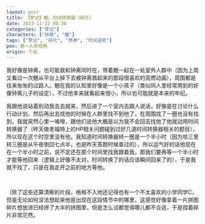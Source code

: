 ```yaml
---
layout: post
title: 【梦记】魈，时间转换器（碎片）
date: 2023-11-22 08:30
categories: ["梦记"]
characters: ["钟离", "魈"]
tags: ["梦记", "碎片", "原神", "时间逆转"]
pov: 第一人称视角
origin: 个站
---
```


我好像是钟离，也可能我和钟离同时在，带着魈一起在一处室外人群中（因为上周又看过一次魈从平台上掉下去被钟离救起来的那段很喜欢的高燃动画），周围都是往来匆匆的过路人。魈在我的认知里好像是一个小孩子（类似同人里经常用到的好像钟离儿子的设定），不过他本来就看起来很小，所以也可能就是本来的年纪。

我跟他说站着别动我去去就来，然后进了一个室内去跟人说话，好像是在讨论什么行动计划，然后再出去找他的时候在人群里找不到他了，在周围找了一圈也没有找到，我就突然心里一咯噔，跟他们说他大概是以为我不会回去找他了他就动用时间转换器了（昨天做老福特上的HP相关问题碰到过好几道时间转换器相关的题目），所以现在这个时空里没有他，我知道时间转换器转一圈是一个半小时（因为哈三里转三圈是从午夜倒回七点半，也是昨天答题时候查过的），所以运气好的话他现在在一个半小时之前，说不定还在那个时间里找我跟着我，那我们要再等一个半小时才能等他回来（逻辑上好像不太对，时间转换了的话应该瞬间回来了的），于是我就不找了，只是在我走开之前的地方等他。

<br>

（除了这些还算清晰的片段，格格不入地还记得也有一个不太喜欢的小学同学C，但是无论如何没法想起来他是出现在这段情节中的哪里，这感觉好像拿着一片拼图碎片想放进已经拼了大半的拼图里，但是怎么试都觉得哪儿都不合适，于是捏着碎片非常茫然。
